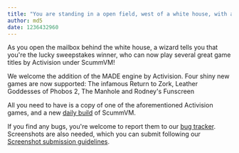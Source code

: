 ```yaml
---
title: "You are standing in a open field, west of a white house, with a boarded front door."
author: md5
date: 1236432960
---
```


As you open the mailbox behind the white house, a wizard tells you that you're the lucky sweepstakes winner, who can now play several great game titles by Activision under ScummVM!

We welcome the addition of the MADE engine by Activision. Four shiny new games are now supported: The infamous Return to Zork, Leather Goddesses of Phobos 2, The Manhole and Rodney's Funscreen

All you need to have is a copy of one of the aforementioned Activision games, and a new [daily build](/downloads/#daily) of ScummVM.

If you find any bugs, you're welcome to report them to our [bug tracker](http://bugs.scummvm.org/). Screenshots are also needed, which you can submit following our [Screenshot submission guidelines](http://wiki.scummvm.org/index.php/Screenshots).
